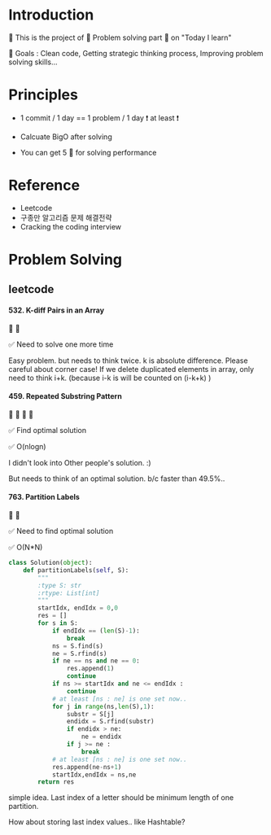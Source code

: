 # Introduction

:speech_balloon: This is the project of :pencil: Problem solving part :pencil: on "Today I learn" 

:speech_balloon: Goals : Clean code, Getting strategic thinking process, Improving problem solving skills...

# Principles

* 1 commit / 1 day == 1 problem / 1 day :heavy_exclamation_mark: at least :heavy_exclamation_mark: 

* Calcuate BigO after solving

* You can get 5 :cherries: for solving performance 

# Reference

- Leetcode
- 구종만 알고리즘 문제 해결전략 
- Cracking the coding interview


# Problem Solving 

## leetcode

#### 532. K-diff Pairs in an Array

:cherries: :cherries:

:white_check_mark: Need to solve one more time

Easy problem. but needs to think twice.
k is absolute difference. Please careful about corner case!
If we delete duplicated elements in array, only need to think i+k.
(because i-k is will be counted on (i-k+k) )


#### 459. Repeated Substring Pattern

:cherries: :cherries: :cherries: :cherries:

:white_check_mark: Find optimal solution

:white_check_mark: O(nlogn)

I didn't look into Other people's solution. :) 

But needs to think of an optimal solution. b/c faster than 49.5%..


#### 763. Partition Labels

:cherries: :cherries:

:white_check_mark: Need to find optimal solution

:white_check_mark: O(N*N)

```python
class Solution(object):
    def partitionLabels(self, S):
        """
        :type S: str
        :rtype: List[int]
        """
        startIdx, endIdx = 0,0
        res = []
        for s in S:
            if endIdx == (len(S)-1):
                break
            ns = S.find(s)
            ne = S.rfind(s)
            if ne == ns and ne == 0:
                res.append(1)
                continue
            if ns >= startIdx and ne <= endIdx : 
                continue
            # at least [ns : ne] is one set now..
            for j in range(ns,len(S),1):
                substr = S[j]
                endidx = S.rfind(substr)
                if endidx > ne:
                    ne = endidx
                if j >= ne :
                    break
            # at least [ns : ne] is one set now..
            res.append(ne-ns+1)
            startIdx,endIdx = ns,ne
        return res
```

simple idea. Last index of a letter should be minimum length of one partition.

How about storing last index values.. like Hashtable? 
